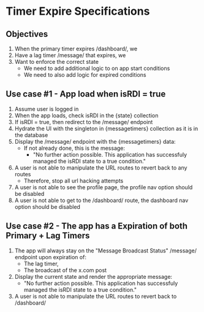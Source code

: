 # Timer Expire Specifications

## Objectives
 1. When the primary timer expires /dashboard/, we
 2. Have a lag timer /message/ that expires, we
 3. Want to enforce the correct state
    - We need to add additional logic to on app start conditions
    - We need to also add logic for expired conditions

## Use case #1 - App load when isRDI = true
 1. Assume user is logged in
 2. When the app loads, check isRDI in the {state} collection
 3. If isRDI = true, then redirect to the /message/ endpoint 
 4. Hydrate the UI with the singleton in {messagetimers} collection as it is in the database
 5. Display the /message/ endpoint with the {messagetimers} data:
    - If not already done, this is the message:
      - "No further action possible. This application has successfuly managed the isRDI state to a true condition."
 6. A user is not able to manipulate the URL routes to revert back to any routes
    - Therefore, stop all url hacking attempts
 7. A user is not able to see the profile page, the profile nav option should be disabled
 8. A user is not able to get to the /dashboard/ route, the dashboard nav option should be disabled

## Use case #2 - The app has a Expiration of both Primary + Lag Timers
 1. The app will always stay on the "Message Broadcast Status" /message/ endpoint upon expiration of:
    - The lag timer,
    - The broadcast of the x.com post
 2. Display the current state and render the appropriate message:
    - "No further action possible. This application has successfuly managed the isRDI state to a true condition."
 3. A user is not able to manipulate the URL routes to revert back to /dashboard/

